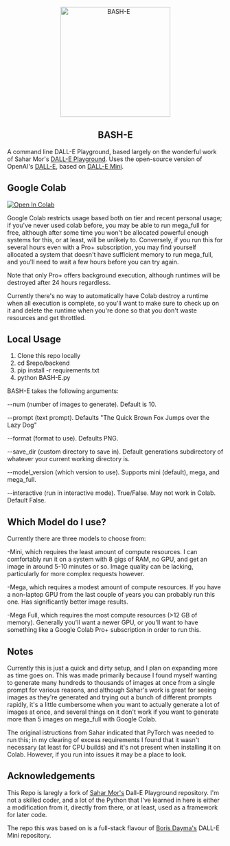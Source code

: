 <p align="center">
<img src="https://raw.githubusercontent.com/trekkie1701c/BASH-E/522540b5398b0ca98ea44ce738534821ec7c6890/backend/RobotCreation.jpg" width="256" alt="BASH-E">
  <h2 align="center">BASH-E</h2>
</p>

A command line DALL-E Playground, based largely on the wonderful work of Sahar Mor's [DALL-E Playground](https://github.com/saharmor/dalle-playground).  Uses the open-source version of
OpenAI's [DALL-E](https://openai.com/blog/dall-e/), based on [DALL-E Mini](https://github.com/borisdayma/dalle-mini).

## Google Colab

[![Open In Colab](https://colab.research.google.com/assets/colab-badge.svg)](https://colab.research.google.com/github/trekkie1701c/BASH-E/blob/main/backend/BASH-E%20Notebook.ipynb)

Google Colab restricts usage based both on tier and recent personal usage; if you've never used colab before, you may be able to run mega_full for free, although after some time you won't be allocated powerful enough systems for this, or at least, will be unlikely to.  Conversely, if you run this for several hours even with a Pro+ subscription, you may find yourself allocated a system that doesn't have sufficient memory to run mega_full, and you'll need to wait a few hours before you can try again.

Note that only Pro+ offers background execution, although runtimes will be destroyed after 24 hours regardless.

Currently there's no way to automatically have Colab destroy a runtime when all execution is complete, so you'll want to make sure to check up on it and delete the runtime when you're done so that you don't waste resources and get throttled.

## Local Usage

1.  Clone this repo locally
2.  cd $repo/backend
3.  pip install -r requirements.txt
4.  python BASH-E.py

BASH-E takes the following arguments:

--num (number of images to generate).  Default is 10.

--prompt (text prompt).  Defaults "The Quick Brown Fox Jumps over the Lazy Dog"

--format (format to use).  Defaults PNG.

--save_dir (custom directory to save in).  Default generations subdirectory of whatever your current working directory is.

--model_version (which version to use).  Supports mini (default), mega, and mega_full.

--interactive (run in interactive mode).  True/False.  May not work in Colab.  Default False.

## Which Model do I use?

Currently there are three models to choose from:

-Mini, which requires the least amount of compute resources.  I can comfortably run it on a system with 8 gigs of RAM, no GPU, and get an image in around 5-10 minutes or so.  Image quality can be lacking, particularly for more complex requests however.

-Mega, which requires a modest amount of compute resources.  If you have a non-laptop GPU from the last couple of years you can probably run this one.  Has significantly better image results.

-Mega Full, which requires the most compute resources (>12 GB of memory).  Generally you'll want a newer GPU, or you'll want to have something like a Google Colab Pro+ subscription in order to run this.

## Notes

Currently this is just a quick and dirty setup, and I plan on expanding more as time goes on.  This was made primarily because I found myself wanting to generate many hundreds to thousands of images at once from a single prompt for various reasons, and although Sahar's work is great for seeing images as they're generated and trying out a bunch of different prompts rapidly, it's a little cumbersome when you want to actually generate a lot of images at once, and several things on it don't work if you want to generate more than 5 images on mega_full with Google Colab.

The original istructions from Sahar indicated that PyTorch was needed to run this; in my clearing of excess requirements I found that it wasn't necessary (at least for CPU builds) and it's not present when installing it on Colab.  However, if you run into issues it may be a place to look.

## Acknowledgements

This Repo is laregly a fork of [Sahar Mor's](https;//github.com/saharmor) Dall-E Playground repository.  I'm not a skilled coder, and a lot of the Python that I've learned in here is either a modification from it, directly from there, or at least, used as a framework for later code.

The repo this was based on is a full-stack flavour of [Boris Dayma's](https://github.com/borisdayma) DALL-E Mini
repository. 
